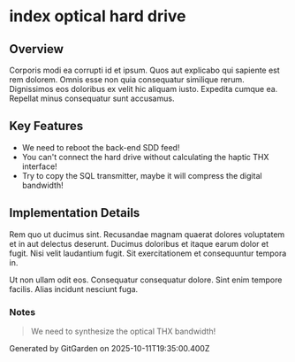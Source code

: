 # index optical hard drive

## Overview
Corporis modi ea corrupti id et ipsum. Quos aut explicabo qui sapiente est rem dolorem. Omnis esse non quia consequatur similique rerum. Dignissimos eos doloribus ex velit hic aliquam iusto. Expedita cumque ea. Repellat minus consequatur sunt accusamus.

## Key Features
- We need to reboot the back-end SDD feed!
- You can't connect the hard drive without calculating the haptic THX interface!
- Try to copy the SQL transmitter, maybe it will compress the digital bandwidth!

## Implementation Details
Rem quo ut ducimus sint. Recusandae magnam quaerat dolores voluptatem et in aut delectus deserunt. Ducimus doloribus et itaque earum dolor et fugit. Nisi velit laudantium fugit. Sit exercitationem et consequuntur tempora in.
 Ut non ullam odit eos. Consequatur consequatur dolore. Sint enim tempore facilis. Alias incidunt nesciunt fuga.

### Notes
> We need to synthesize the optical THX bandwidth!

Generated by GitGarden on 2025-10-11T19:35:00.400Z